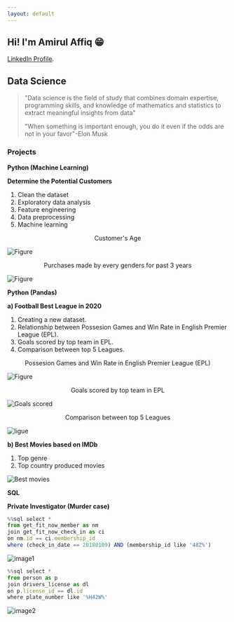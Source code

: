 ```yaml
---
layout: default
---
```



  
## Hi! I'm Amirul Affiq 😁

[LinkedIn Profile](https://www.linkedin.com/in/amirul-affiq/).

## Data Science

> "Data science is the field of study that combines domain expertise, programming skills, and knowledge of mathematics and statistics to extract meaningful insights from data"
>
> "When something is important enough, you do it even if the odds are not in your favor"-Elon Musk

### Projects

**Python (Machine Learning)**

**Determine the Potential Customers**

1. Clean the dataset
2. Exploratory data analysis
3. Feature engineering
4. Data preprocessing
5. Machine learning

<p align="center">
    Customer's Age
</p>
<img src="https://amrlaffq.github.io/images/Age.png" alt="Figure">

<p align="center">
    Purchases made by every genders for past 3 years
</p>
<img src="https://amrlaffq.github.io/images/output.png" alt="Figure">

**Python (Pandas)**

**a) Football Best League in 2020**

1. Creating a new dataset.
2. Relationship between Possesion Games and Win Rate in English Premier League (EPL).
3. Goals scored by top team in EPL.
4. Comparison between top 5 Leagues.

<p align="center">
    Possesion Games and Win Rate in English Premier League (EPL)
</p>
<img src="https://amrlaffq.github.io/images/figure.png" alt="Figure">

<p align="center">
    Goals scored by top team in EPL
</p>
<img src="https://amrlaffq.github.io/images/Goals scored.png" alt="Goals scored">

<p align="center">
    Comparison between top 5 Leagues
</p>
<img src="https://amrlaffq.github.io/images/ligue.png" alt="ligue">

**b) Best Movies based on IMDb**

1. Top genre
2. Top country produced movies

<img src="https://amrlaffq.github.io/images/best movie.png" alt="Best movies">

**SQL**

**Private Investigator (Murder case)**

```js
%%sql select *
from get_fit_now_member as nm
join get_fit_now_check_in as ci
on nm.id == ci.membership_id
where (check_in_date == 20180109) AND (membership_id like '48Z%')
```
<img src="https://amrlaffq.github.io/images/image1.PNG" alt="image1">

```js
%%sql select *
from person as p
join drivers_license as dl
on p.license_id == dl.id
where plate_number like '%H42W%'
```
<img src="https://amrlaffq.github.io/images/image2.PNG" alt="image2">

